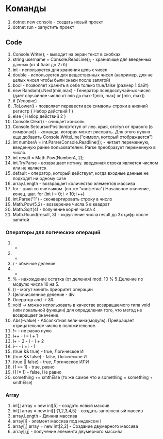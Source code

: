 # Команды
1. dotnet new console - создать новый проект
2. dotnet run - запустить проект

## Code
1. Console.Write(); - выводит на экран текст в скобках
2. string username = Console.ReadLine(); - хранилище для введенных данных (от 4 байт до 2 гб)
3. int - используется для хранения целых чисел
4. double - используется для вещественных чисел (например, для не целых чисел чтобы были знаки после запятой)
5. bool - позволяет хранить в себе только true/false (размер 1 байт)
6. new Random().Next(min,max) - Генератор псевдослучайных чисел (дает случайное число от min до max-1[min, max] or [min, max))
7. if (Условие)
8. .ToLower() - позволяет перевести все символы строки в нижний регистр
{
    Набор действий 1
}
8. else 
{
    Набор действий 2
}
9. Console.Clear() - очищает консоль
10. Console.SetcursorPosition(отступ от лев. края, отступ от правого (в символах)) - команда, которая может рисовать. Для этого нужно еще добавить Console.WriteLine("символ, который отображается")
11. int numberA = int.Parse(Console.Readline()); - читает переменную, введенную ранее пользователем. Parse преобразует переменную в число. 
12. int result = Math.Pow(NumberA, 2);
13. int.TryParse - возвращает истину. введенная строка является числом или не является.
14. default - оператор, который действует, когда входные данные не подходят ни одному case
15. array.Length - возвращает количество элементов массива
16. for - цикл со счетчиком. (он же "конфетка") Начальное значение, конец, шаг. for (int i = 0; i < 10; i++)
17. int.Parse("1") - сконвертировать строку в число
18. Math.Pow(5,2) - возверение числа 5 в квадрат
19. Math.Sqrt(4) - получение корня числа 4 
20. Math.Round(result, 3) - округление числа result до 3х цифр после запятой
### Операторы для логических операций
1. +
2. -
3. / - обычное деление
4. *
5. % - нахождение остатка (от деления) mod. 10 % 5 Деление по модулю числа 10 на 5.
6. () - могут менять приоритет операции
7. Целочисленное деление - div
8. Оператор and -> &&
9. void -> можно использовать в качестве возвращаемого типа void (или локальной функции) для определения того, что метод не возвращает значение.
10. Abs(-value) - Абсолютная величина(модуль). Превращает отрицательное число в положительное.
11. != - не равно нулю
12. i++ - i = i + 1
13. i+ = 2 - i = i + 2
14. i-- - i = i - 1
15. (true && true) - true, Логическое И
16. (true && false) - false, Логическое И
17. (true || false) - true, Логическое ИЛИ
18. (1 == 1) - true, равно
19. (1 != 1) - false, Не равно
20. something += smthElse (то же самое что и something = something + smthElse) 

### Array

1. int[] array = new int[5] - создать новый массив
2. int[] array = new int[] {1,2,3,4,5} - создать заполненный массив
3. array.Length - Длинна массива
4. array[i] - элемент массива под индексом i
5. array[,] array = new int[2,2] - Создание двумерного массива
6. array[i,j] - получение элемента двумерного массива


